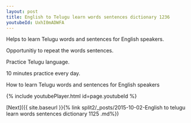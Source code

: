 ```yaml
---
layout: post
title: English to Telugu learn words sentences dictionary 1236 
youtubeId: UxhI0mADWFA
---
```

 
 
Helps to learn Telugu words and sentences for English speakers.

Opportunitiy to repeat the words sentences. 

Practice Telugu language. 
 
10 minutes practice every day. 
 
How to learn Telugu words and sentences for English speakers 
 
{% include youtubePlayer.html id=page.youtubeId %}
 
 
[Next]({{ site.baseurl }}{% link  split2/_posts/2015-10-02-English to telugu learn words sentences dictionary 1125 .md%})
 
